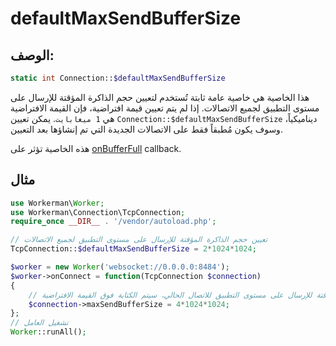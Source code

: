 # defaultMaxSendBufferSize
## الوصف:
```php
static int Connection::$defaultMaxSendBufferSize
```

هذا الخاصية هي خاصية عامة ثابتة تُستخدم لتعيين حجم الذاكرة المؤقتة للإرسال على مستوى التطبيق لجميع الاتصالات. إذا لم يتم تعيين قيمة افتراضية، فإن القيمة الافتراضية هي `1 ميغابايت`. يمكن تعيين `Connection::$defaultMaxSendBufferSize` ديناميكياً، وسوف يكون مُطبقاً فقط على الاتصالات الجديدة التي تم إنشاؤها بعد التعيين.

هذه الخاصية تؤثر على [onBufferFull](../worker/on-buffer-full.md) callback.

## مثال

```php
use Workerman\Worker;
use Workerman\Connection\TcpConnection;
require_once __DIR__ . '/vendor/autoload.php';

// تعيين حجم الذاكرة المؤقتة للإرسال على مستوى التطبيق لجميع الاتصالات
TcpConnection::$defaultMaxSendBufferSize = 2*1024*1024;

$worker = new Worker('websocket://0.0.0.0:8484');
$worker->onConnect = function(TcpConnection $connection)
{
    // تعيين حجم الذاكرة المؤقتة للإرسال على مستوى التطبيق للاتصال الحالي، سيتم الكتابة فوق القيمة الافتراضية
    $connection->maxSendBufferSize = 4*1024*1024;
};
// تشغيل العامل
Worker::runAll();
```

